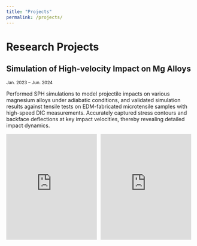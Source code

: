 ```yaml
---
title: "Projects"
permalink: /projects/
---
```

# Research Projects
## Simulation of High-velocity Impact on Mg Alloys

<div style="text-align: left; font-size: smaller;">
Jan. 2023 – Jun. 2024
</div>


Performed SPH simulations to model projectile impacts on various magnesium alloys under adiabatic conditions, and validated simulation results against tensile tests on EDM-fabricated microtensile samples with high-speed DIC measurements. Accurately captured stress contours and backface deflections at key impact velocities, thereby revealing detailed impact dynamics.

<div style="display: flex; gap: 10px; flex-wrap: wrap;">
  <div style="position: relative; width: 48%; padding-bottom: 56.25%;">
    <iframe src="https://www.youtube.com/embed/Mgilk_iLav4" 
            style="position: absolute; top: 0; left: 0; width: 100%; height: 100%;" 
            frameborder="0" 
            allow="accelerometer; autoplay; clipboard-write; encrypted-media; gyroscope; picture-in-picture" 
            allowfullscreen></iframe>
  </div>
  <div style="position: relative; width: 48%; padding-bottom: 56.25%;">
    <iframe src="https://www.youtube.com/embed/IUMIIelIUYs" 
            style="position: absolute; top: 0; left: 0; width: 100%; height: 100%;" 
            frameborder="0" 
            allow="accelerometer; autoplay; clipboard-write; encrypted-media; gyroscope; picture-in-picture" 
            allowfullscreen></iframe>
  </div>
</div>



